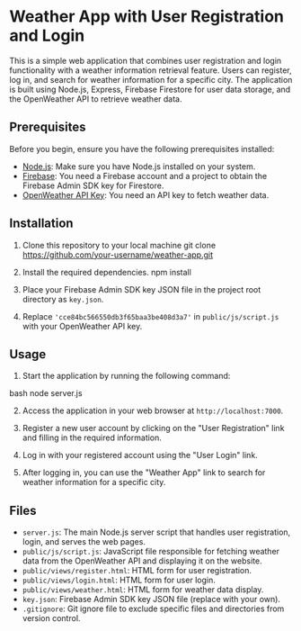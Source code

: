 # Weather App with User Registration and Login

This is a simple web application that combines user registration and login functionality with a weather information retrieval feature. Users can register, log in, and search for weather information for a specific city. The application is built using Node.js, Express, Firebase Firestore for user data storage, and the OpenWeather API to retrieve weather data.



## Prerequisites
Before you begin, ensure you have the following prerequisites installed:
- [Node.js](https://nodejs.org/): Make sure you have Node.js installed on your system.
- [Firebase](https://firebase.google.com/): You need a Firebase account and a project to obtain the Firebase Admin SDK key for Firestore.
- [OpenWeather API Key](https://openweathermap.org/api): You need an API key to fetch weather data.

## Installation
1. Clone this repository to your local machine
git clone https://github.com/your-username/weather-app.git

2. Install the required dependencies.
npm install


3. Place your Firebase Admin SDK key JSON file in the project root directory as `key.json`.

4. Replace `'cce84bc566550db3f65baa3be408d3a7'` in `public/js/script.js` with your OpenWeather API key.

## Usage
1. Start the application by running the following command:

bash
node server.js


2. Access the application in your web browser at `http://localhost:7000`.

3. Register a new user account by clicking on the "User Registration" link and filling in the required information.

4. Log in with your registered account using the "User Login" link.

5. After logging in, you can use the "Weather App" link to search for weather information for a specific city.

## Files
- `server.js`: The main Node.js server script that handles user registration, login, and serves the web pages.
- `public/js/script.js`: JavaScript file responsible for fetching weather data from the OpenWeather API and displaying it on the website.
- `public/views/register.html`: HTML form for user registration.
- `public/views/login.html`: HTML form for user login.
- `public/views/weather.html`: HTML form for weather data display.
- `key.json`: Firebase Admin SDK key JSON file (replace with your own).
- `.gitignore`: Git ignore file to exclude specific files and directories from version control.
